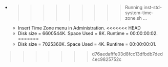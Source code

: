 * >>>>>>>>> Running inst-std-system-time-zone.sh ...
  * Insert Time Zone menu in Administration.
<<<<<<< HEAD
  * Disk size = 6600544K. Space Used = 8K. Runtime = 00:00:00:02.
=======
  * Disk size = 7025360K. Space Used = 4K. Runtime = 00:00:00:01.
>>>>>>> d76aedafffe03d8fcc13dfbdb7ded4ec9825752c
